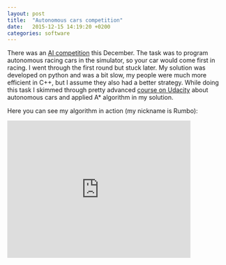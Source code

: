 ```yaml
---
layout: post
title:  "Autonomous cars competition"
date:   2015-12-15 14:19:20 +0200
categories: software
---
```


<!-- Yandex.Metrika counter -->
<script type="text/javascript">
    (function (d, w, c) {
        (w[c] = w[c] || []).push(function() {
            try {
                w.yaCounter39542345 = new Ya.Metrika({
                    id:39542345,
                    clickmap:true,
                    trackLinks:true,
                    accurateTrackBounce:true
                });
            } catch(e) { }
        });

        var n = d.getElementsByTagName("script")[0],
            s = d.createElement("script"),
            f = function () { n.parentNode.insertBefore(s, n); };
        s.type = "text/javascript";
        s.async = true;
        s.src = "https://mc.yandex.ru/metrika/watch.js";

        if (w.opera == "[object Opera]") {
            d.addEventListener("DOMContentLoaded", f, false);
        } else { f(); }
    })(document, window, "yandex_metrika_callbacks");
</script>
<noscript><div><img src="https://mc.yandex.ru/watch/39542345" style="position:absolute; left:-9999px;" alt="" /></div></noscript>
<!-- /Yandex.Metrika counter -->

There was an <a href="http://russianaicup.ru/">AI competition</a> this December. The task was to program autonomous racing cars in the simulator, so your car would come first in racing. I went through the first round but stuck later. My solution was developed on python and was a bit slow, my people were much more efficient in C++, but I assume they also had a better strategy. While doing this task I skimmed through pretty advanced <a href="https://www.udacity.com/course/artificial-intelligence-for-robotics--cs373">course on Udacity</a> about autonomous cars and applied A* algorithm in my solution.  

Here you can see my algorithm in action (my nickname is Rumbo):  
<iframe width="420" height="315" src="https://youtu.be/embed/rXnBztmnWl8" frameborder="0" allowfullscreen></iframe>
